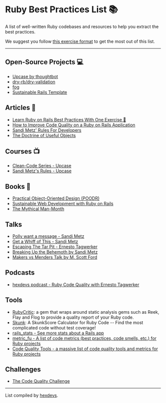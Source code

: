 # Ruby Best Practices List 📚

A list of well-written Ruby codebases and resources to help you extract the best practices.

We suggest you follow [this exercise format](https://www.hexdevs.com/posts/learn-ruby-best-practices-with-one-exercise/#one-exercise-to-teach-you-ruby-on-rails-best-practices) to get the most out of this list.

---
## Open-Source Projects 💻
- [Upcase by thoughtbot](https://github.com/thoughtbot/upcase)
- [dry-rb/dry-validation](https://github.com/dry-rb/dry-validation)
- [fog](https://github.com/fog/fog)
- [Sustainable Rails Template](https://github.com/davetron5000/rails-app-template-sustainable)

## Articles 📰
- [Learn Ruby on Rails Best Practices With One Exercise 🍝](https://www.hexdevs.com/posts/learn-ruby-best-practices-with-one-exercise/)
- [How to Improve Code Quality on a Ruby on Rails Application](https://www.hexdevs.com/posts/technical-debt-ruby-on-rails/)
- [Sandi Metz' Rules For Developers](https://thoughtbot.com/blog/sandi-metz-rules-for-developers)
- [The Doctrine of Useful Objects](http://docs.eventide-project.org/user-guide/useful-objects.html)

## Courses 📺
- [Clean-Code Series - Upcase](https://thoughtbot.com/upcase/clean-code)
- [Sandi Metz's Rules - Upcase](https://thoughtbot.com/upcase/videos/sandi-metzs-rules)

## Books 🔖
- [Practical Object-Oriented Design (POODR)](https://sandimetz.com/products#product-poodr)
- [Sustainable Web Development with Ruby on Rails](https://sustainable-rails.com/)
- [The Mythical Man-Month](https://en.wikipedia.org/wiki/The_Mythical_Man-Month)

## Talks
- [Polly want a message - Sandi Metz](https://www.youtube.com/watch?v=XXi_FBrZQiU)
- [Get a Whiff of This - Sandi Metz](https://www.youtube.com/watch?v=PJjHfa5yxlU)
- [Escaping The Tar Pit - Ernesto Tagwerker](https://www.youtube.com/watch?v=ZyU6K6eR-_A)
- [Breaking Up the Behemoth by Sandi Metz](https://sandimetz.com/blog/2017/9/13/breaking-up-the-behemoth)
- [Makers vs Menders Talk by M. Scott Ford](https://www.youtube.com/watch?v=YW0BpCThjuM)

## Podcasts
- [hexdevs podcast - Ruby Code Quality with Ernesto Tagwerker](https://www.hexdevs.com/posts/ruby-code-quality-ernesto-tagwerker/)

## Tools
- [RubyCritic](https://github.com/whitesmith/rubycritic): a gem that wraps around static analysis gems such as Reek, Flay and Flog to provide a quality report of your Ruby code.
- [Skunk](https://github.com/fastruby/skunk): A SkunkScore Calculator for Ruby Code -- Find the most complicated code without test coverage!
- [rails_stats - See more stats about a Rails app](https://github.com/fastruby/rails_stats)
- [metric_fu - A list of code metrics (best practices, code smells, etc.) for Ruby projects](https://github.com/metricfu/metric_fu)
- [Code Quality Tools - a massive list of code quality tools and metrics for Ruby projects](https://github.com/metricfu/metric_fu/wiki/Code-Tools)

## Challenges
- [The Code Quality Challenge](https://tuple.app/code-quality-challenge)

---
List compiled by [hexdevs](https://www.hexdevs.com).
